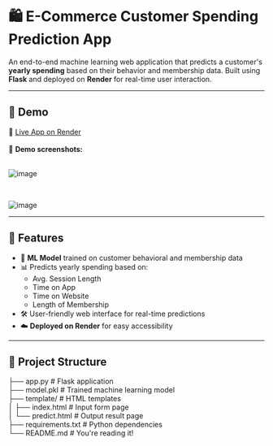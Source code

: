 <h1> 🛍️ E-Commerce Customer Spending Prediction App</h1>

An end-to-end machine learning web application that predicts a customer's **yearly spending** based on their behavior and membership data. Built using **Flask** and deployed on **Render** for real-time user interaction.

---

## 🚀 Demo

🔗 <a href="https://ecomm-salesprediction-app.onrender.com" target="_blank">Live App on Render</a>
  <br><br>
📸 **Demo screenshots:** <br><br>

![image](https://github.com/user-attachments/assets/fab6b4d2-76e3-42ea-bda6-b891e46393db)


<br>

![image](https://github.com/user-attachments/assets/a53418aa-4601-4d0d-9561-ea57bf1fdca0)







---

## 📌 Features

- 🧠 **ML Model** trained on customer behavioral and membership data
- 📊 Predicts yearly spending based on:
  - Avg. Session Length
  - Time on App
  - Time on Website
  - Length of Membership
- 🛠️ User-friendly web interface for real-time predictions
- ☁️ **Deployed on Render** for easy accessibility

---

## 📂 Project Structure

├── app.py                  # Flask application <br>
├── model.pkl               # Trained machine learning model<br>
├── template/               # HTML templates<br>
│   ├── index.html          # Input form page<br>
│   └── predict.html        # Output result page<br>
├── requirements.txt        # Python dependencies<br>
└── README.md               # You're reading it!<br> <br>
